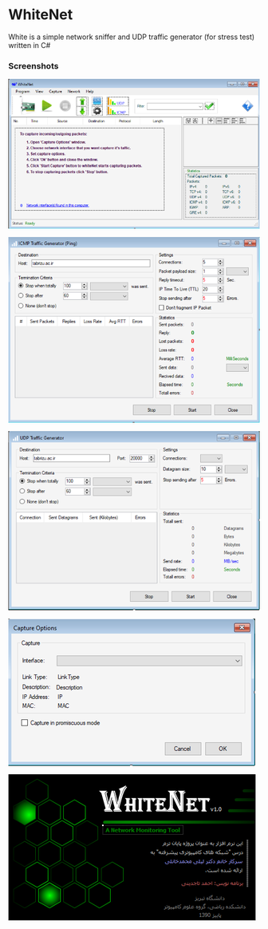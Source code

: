 # WhiteNet
White is a simple network sniffer and UDP traffic generator (for stress test) written in C#

### Screenshots
![](https://github.com/mehrta/WhiteNet/blob/master/screenshot1.PNG)

![](https://github.com/mehrta/WhiteNet/blob/master/screenshot2.PNG)

![](https://github.com/mehrta/WhiteNet/blob/master/screenshot3.PNG)

![](https://github.com/mehrta/WhiteNet/blob/master/screenshot4.PNG)

![](https://github.com/mehrta/WhiteNet/blob/master/screenshot5.PNG)
